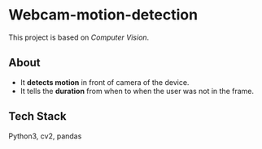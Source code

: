 # Webcam-motion-detection
This project is based on *Computer Vision*.
## About ##
* It **detects motion** in front of camera of the device. 
* It tells the **duration** from when to when the user was not in the frame.
## Tech Stack ##
Python3, cv2, pandas
